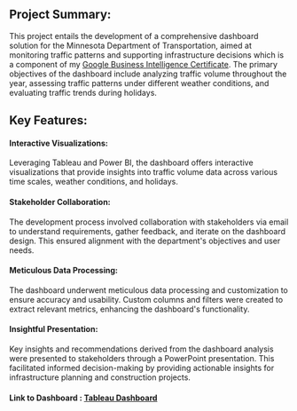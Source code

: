 ## Project Summary:
This project entails the development of a comprehensive dashboard solution for the Minnesota Department of Transportation, aimed at monitoring traffic patterns and supporting infrastructure decisions which is a component of my [Google Business Intelligence Certificate](https://coursera.org/share/c4f4857aeaf61150279d9e74d63276fa). The primary objectives of the dashboard include analyzing traffic volume throughout the year, assessing traffic patterns under different weather conditions, and evaluating traffic trends during holidays.

## Key Features:
#### Interactive Visualizations: 
Leveraging Tableau and Power BI, the dashboard offers interactive visualizations that provide insights into traffic volume data across various time scales, weather conditions, and holidays.
#### Stakeholder Collaboration: 
The development process involved collaboration with stakeholders via email to understand requirements, gather feedback, and iterate on the dashboard design. This ensured alignment with the department's objectives and user needs.
#### Meticulous Data Processing: 
The dashboard underwent meticulous data processing and customization to ensure accuracy and usability. Custom columns and filters were created to extract relevant metrics, enhancing the dashboard's functionality.
#### Insightful Presentation: 
Key insights and recommendations derived from the dashboard analysis were presented to stakeholders through a PowerPoint presentation. This facilitated informed decision-making by providing actionable insights for infrastructure planning and construction projects.

#### Link to Dashboard : [Tableau Dashboard](https://public.tableau.com/app/profile/ahmdlx/viz/theMinnesotaDepartmentofTransportation/Dashboard1#1)
